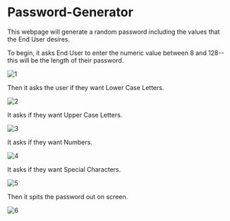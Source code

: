 # Password-Generator
This webpage will generate a random password including the values that the End User desires. 

To begin, it asks End User to enter the numeric value between 8 and 128-- this will be the length of their password. 

![1](https://user-images.githubusercontent.com/68487859/96199614-27b78300-0f15-11eb-8d96-b60f9ea23d10.png)

Then it asks the user if they want Lower Case Letters.

![2](https://user-images.githubusercontent.com/68487859/96199617-29814680-0f15-11eb-96bc-d0f7ebe86f3f.png)

It asks if they want Upper Case Letters.

![3](https://user-images.githubusercontent.com/68487859/96199620-2b4b0a00-0f15-11eb-9043-e60d7ddf6c4e.png)

It asks if they want Numbers.

![4](https://user-images.githubusercontent.com/68487859/96199621-2c7c3700-0f15-11eb-8fba-c2d574963cd3.png)

It asks if they want Special Characters. 

![5](https://user-images.githubusercontent.com/68487859/96199625-2dad6400-0f15-11eb-9048-aee3345c5b52.png)

Then it spits the password out on screen. 

![6](https://user-images.githubusercontent.com/68487859/96199627-2ede9100-0f15-11eb-9aba-015c8838725a.png)

